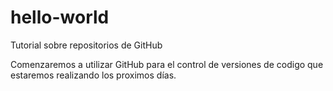 # hello-world
Tutorial sobre repositorios de GitHub

Comenzaremos a utilizar GitHub para el control de versiones
de codigo que estaremos realizando los proximos días.
